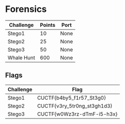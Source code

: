 # Forensics

| Challenge           | Points | Port |
| --------------------| ------ | ---- |
| Stego1              | 10     | None |
| Stego2              | 25     | None |
| Stego3              | 50     | None |
| Whale Hunt          | 600    | None |

## Flags

| Challenge           | Flag                                  |
| ------------------- | ------------------------------------- |
| Stego1              | CUCTF{b4by5_f1r57_St3g0}              |
| Stego2              | CUCTF{v3ry_5tr0ng_st3gh1d3}           |
| Stego3              | CUCTF{w0Wz3rz-dTmF-i5-h3x}            |
